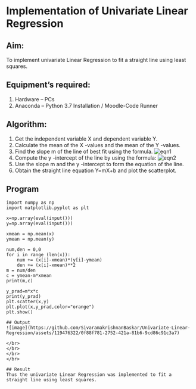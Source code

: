 # Implementation of Univariate Linear Regression
## Aim:
To implement univariate Linear Regression to fit a straight line using least squares.
## Equipment’s required:
1.	Hardware – PCs
2.	Anaconda – Python 3.7 Installation / Moodle-Code Runner
## Algorithm:
1.	Get the independent variable X and dependent variable Y.
2.	Calculate the mean of the X -values and the mean of the Y -values.
3.	Find the slope m of the line of best fit using the formula.
 ![eqn1](./eq1.jpg)
4.	Compute the y -intercept of the line by using the formula:
![eqn2](./eq2.jpg)  
5.	Use the slope m and the y -intercept to form the equation of the line.
6.	Obtain the straight line equation Y=mX+b and plot the scatterplot.
## Program
```
import numpy as np
import matplotlib.pyplot as plt

x=np.array(eval(input()))
y=np.array(eval(input()))

xmean = np.mean(x)
ymean = np.mean(y)

num,den = 0,0
for i in range (len(x)):
    num += (x[i]-xmean)*(y[i]-ymean)
    den += (x[i]-xmean)**2
m = num/den
c = ymean-m*xmean 
print(m,c)

y_prad=m*x*c
print(y_prad)
plt.scatter(x,y)
plt.plot(x,y_prad,color="orange")
plt.show()
```
```
## Output
![image](https://github.com/SivaramakrishnanBaskar/Univariate-Linear-Regression/assets/119476322/0f88f781-2752-421a-81b6-9cd86c91c3a7)

</br>
</br>
</br>
</br>

## Result
Thus the univariate Linear Regression was implemented to fit a straight line using least squares.
